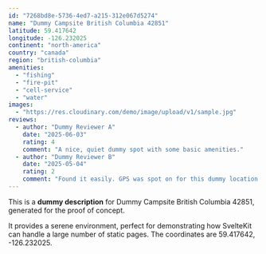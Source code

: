 ```yaml
---
id: "7268bd8e-5736-4ed7-a215-312e067d5274"
name: "Dummy Campsite British Columbia 42851"
latitude: 59.417642
longitude: -126.232025
continent: "north-america"
country: "canada"
region: "british-columbia"
amenities:
  - "fishing"
  - "fire-pit"
  - "cell-service"
  - "water"
images:
  - "https://res.cloudinary.com/demo/image/upload/v1/sample.jpg"
reviews:
  - author: "Dummy Reviewer A"
    date: "2025-06-03"
    rating: 4
    comment: "A nice, quiet dummy spot with some basic amenities."
  - author: "Dummy Reviewer B"
    date: "2025-05-04"
    rating: 2
    comment: "Found it easily. GPS was spot on for this dummy location."
---
```


This is a **dummy description** for Dummy Campsite British Columbia 42851, generated for the proof of concept.

It provides a serene environment, perfect for demonstrating how SvelteKit can handle a large number of static pages. The coordinates are 59.417642, -126.232025.
